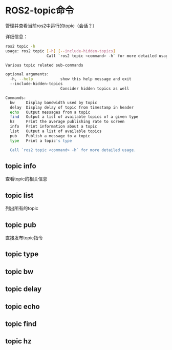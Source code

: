 # ROS2-topic命令

管理并查看当前ros2中运行的topic（会话？）

详细信息：

```bash
ros2 topic -h
usage: ros2 topic [-h] [--include-hidden-topics]
                  Call `ros2 topic <command> -h` for more detailed usage. ...

Various topic related sub-commands

optional arguments:
  -h, --help            show this help message and exit
  --include-hidden-topics
                        Consider hidden topics as well

Commands:
  bw     Display bandwidth used by topic
  delay  Display delay of topic from timestamp in header
  echo   Output messages from a topic
  find   Output a list of available topics of a given type
  hz     Print the average publishing rate to screen
  info   Print information about a topic
  list   Output a list of available topics
  pub    Publish a message to a topic
  type   Print a topic's type

  Call `ros2 topic <command> -h` for more detailed usage.
```

## topic info

查看topic的相关信息

## topic list

列出所有的topic

## topic pub

直接发布topic指令

## topic type

## topic bw

## topic delay

## topic echo

## topic find

## topic hz

